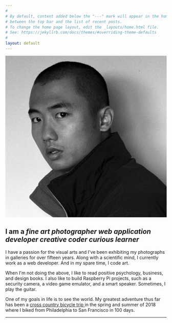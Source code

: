 ```yaml
---
#
# By default, content added below the "---" mark will appear in the home page
# between the top bar and the list of recent posts.
# To change the home page layout, edit the _layouts/home.html file.
# See: https://jekyllrb.com/docs/themes/#overriding-theme-defaults
#
layout: default
---
```

<div id="bio">
  <img src="/assets/photos/self.jpg" id="portrait" alt="Hiatt Zhao self portrait">

  <h2>I am a
    <em class="title">fine art photographer</em>
    <em class="title">web application developer</em>
    <em class="title">creative coder</em>
    <em class="title">curious learner</em>
  </h2>

  <p>I have a passion for the visual arts and I've been exhibiting my photographs in galleries for over fifteen years. Along with a scientific mind, I currently work as a web developer. And in my spare time, I code art.</p>

  <p>When I'm not doing the above, I like to read positive psychology, business, and design books. I also like to build Raspberry Pi projects, such as a security camera, a video game emulator, and a smart speaker. Sometimes, I play the guitar.</p>

  <p>One of my goals in life is to see the world. My greatest adventure thus far has been a <a class="page-link" href="https://hiattzhao2018.blogspot.com" target="_blank">cross country bicycle trip <i class="fa fa-external-link"></i></a> in the spring and summer of 2018 where I biked from Philadelphia to San Francisco in 100 days.</p>

  <hr>
  
  <div class="social_icons">
    <a href="mailto:hiattzhao@gmail.com" target="_blank"><i class="fa fa-envelope-square fa-lg"
                aria-hidden="true"></i></a>
    <a href="https://www.facebook.com/hiattzhao" target="_blank"><i class="fa fa-facebook-square fa-lg"
          aria-hidden="true"></i></a>
    <a href="https://twitter.com/hiattzhao" target="_blank"><i class="fa fa-twitter-square fa-lg" aria-hidden="true"></i></a>
    <a href="https://www.instagram.com/hiattzhao/" target="_blank"><i class="fa fa-instagram fa-lg"
          aria-hidden="true"></i></a>
    <a href="https://www.linkedin.com/in/hiattzhao" target="_blank"><i class="fa fa-linkedin-square fa-lg"
          aria-hidden="true"></i></a>
    <a href="https://github.com/hiattzhao" target="_blank"><i class="fa fa-github-square fa-lg"
          aria-hidden="true"></i></a>
    <a href="https://vimeo.com/hiattzhao/" target="_blank"><i class="fa fa-vimeo-square fa-lg"
          aria-hidden="true"></i></a>
  </div>
</div>
<script src="https://ajax.googleapis.com/ajax/libs/jquery/2.1.1/jquery.min.js"></script>
<script>
$(document).ready(function(){
  var titles = $(".title");
  var titleIndex = 0;
  function showNextTitle() {
    titles.eq(titleIndex % titles.length)
        .fadeIn(2000)
        .delay(1000)
        .fadeOut(2000, showNextTitle);
    titleIndex++;
  }
  showNextTitle();
});

</script>